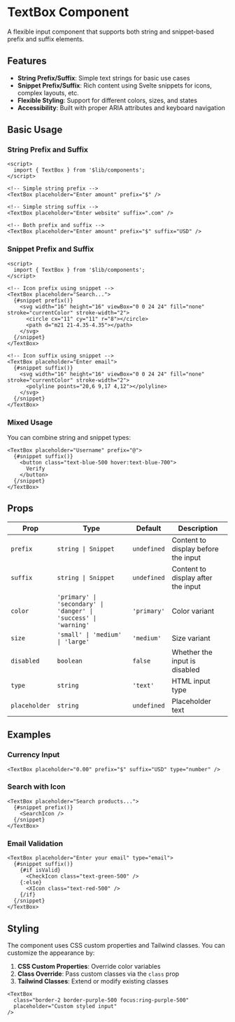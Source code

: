 # TextBox Component

A flexible input component that supports both string and snippet-based prefix and suffix elements.

## Features

- **String Prefix/Suffix**: Simple text strings for basic use cases
- **Snippet Prefix/Suffix**: Rich content using Svelte snippets for icons, complex layouts, etc.
- **Flexible Styling**: Support for different colors, sizes, and states
- **Accessibility**: Built with proper ARIA attributes and keyboard navigation

## Basic Usage

### String Prefix and Suffix

```svelte
<script>
  import { TextBox } from '$lib/components';
</script>

<!-- Simple string prefix -->
<TextBox placeholder="Enter amount" prefix="$" />

<!-- Simple string suffix -->
<TextBox placeholder="Enter website" suffix=".com" />

<!-- Both prefix and suffix -->
<TextBox placeholder="Enter amount" prefix="$" suffix="USD" />
```

### Snippet Prefix and Suffix

```svelte
<script>
  import { TextBox } from '$lib/components';
</script>

<!-- Icon prefix using snippet -->
<TextBox placeholder="Search...">
  {#snippet prefix()}
    <svg width="16" height="16" viewBox="0 0 24 24" fill="none" stroke="currentColor" stroke-width="2">
      <circle cx="11" cy="11" r="8"></circle>
      <path d="m21 21-4.35-4.35"></path>
    </svg>
  {/snippet}
</TextBox>

<!-- Icon suffix using snippet -->
<TextBox placeholder="Enter email">
  {#snippet suffix()}
    <svg width="16" height="16" viewBox="0 0 24 24" fill="none" stroke="currentColor" stroke-width="2">
      <polyline points="20,6 9,17 4,12"></polyline>
    </svg>
  {/snippet}
</TextBox>
```

### Mixed Usage

You can combine string and snippet types:

```svelte
<TextBox placeholder="Username" prefix="@">
  {#snippet suffix()}
    <button class="text-blue-500 hover:text-blue-700">
      Verify
    </button>
  {/snippet}
</TextBox>
```

## Props

| Prop | Type | Default | Description |
|------|------|---------|-------------|
| `prefix` | `string \| Snippet` | `undefined` | Content to display before the input |
| `suffix` | `string \| Snippet` | `undefined` | Content to display after the input |
| `color` | `'primary' \| 'secondary' \| 'danger' \| 'success' \| 'warning'` | `'primary'` | Color variant |
| `size` | `'small' \| 'medium' \| 'large'` | `'medium'` | Size variant |
| `disabled` | `boolean` | `false` | Whether the input is disabled |
| `type` | `string` | `'text'` | HTML input type |
| `placeholder` | `string` | `undefined` | Placeholder text |

## Examples

### Currency Input

```svelte
<TextBox placeholder="0.00" prefix="$" suffix="USD" type="number" />
```

### Search with Icon

```svelte
<TextBox placeholder="Search products...">
  {#snippet prefix()}
    <SearchIcon />
  {/snippet}
</TextBox>
```

### Email Validation

```svelte
<TextBox placeholder="Enter your email" type="email">
  {#snippet suffix()}
    {#if isValid}
      <CheckIcon class="text-green-500" />
    {:else}
      <XIcon class="text-red-500" />
    {/if}
  {/snippet}
</TextBox>
```

## Styling

The component uses CSS custom properties and Tailwind classes. You can customize the appearance by:

1. **CSS Custom Properties**: Override color variables
2. **Class Override**: Pass custom classes via the `class` prop
3. **Tailwind Classes**: Extend or modify existing classes

```svelte
<TextBox 
  class="border-2 border-purple-500 focus:ring-purple-500" 
  placeholder="Custom styled input" 
/>
```
